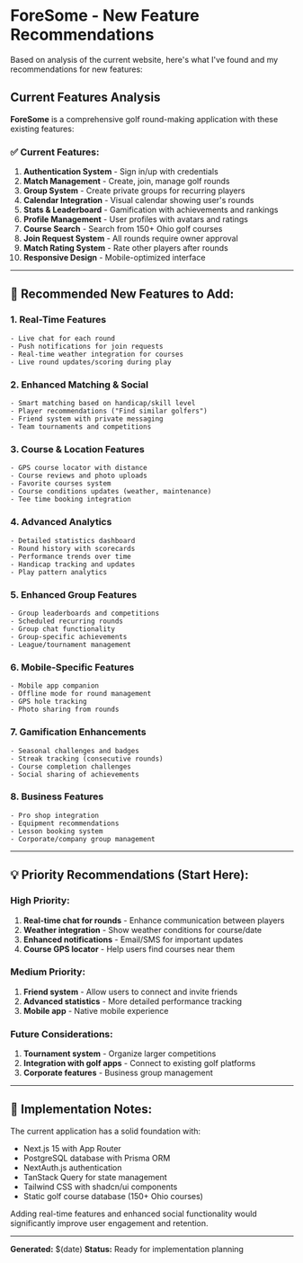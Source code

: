 # ForeSome - New Feature Recommendations

Based on analysis of the current website, here's what I've found and my recommendations for new features:

## Current Features Analysis

**ForeSome** is a comprehensive golf round-making application with these existing features:

### ✅ **Current Features:**
1. **Authentication System** - Sign in/up with credentials
2. **Match Management** - Create, join, manage golf rounds
3. **Group System** - Create private groups for recurring players
4. **Calendar Integration** - Visual calendar showing user's rounds
5. **Stats & Leaderboard** - Gamification with achievements and rankings
6. **Profile Management** - User profiles with avatars and ratings
7. **Course Search** - Search from 150+ Ohio golf courses
8. **Join Request System** - All rounds require owner approval
9. **Match Rating System** - Rate other players after rounds
10. **Responsive Design** - Mobile-optimized interface

---

## 🚀 **Recommended New Features to Add:**

### **1. Real-Time Features**
```
- Live chat for each round
- Push notifications for join requests
- Real-time weather integration for courses
- Live round updates/scoring during play
```

### **2. Enhanced Matching & Social**
```
- Smart matching based on handicap/skill level
- Player recommendations ("Find similar golfers")
- Friend system with private messaging
- Team tournaments and competitions
```

### **3. Course & Location Features**
```
- GPS course locator with distance
- Course reviews and photo uploads
- Favorite courses system
- Course conditions updates (weather, maintenance)
- Tee time booking integration
```

### **4. Advanced Analytics**
```
- Detailed statistics dashboard
- Round history with scorecards
- Performance trends over time
- Handicap tracking and updates
- Play pattern analytics
```

### **5. Enhanced Group Features**
```
- Group leaderboards and competitions
- Scheduled recurring rounds
- Group chat functionality
- Group-specific achievements
- League/tournament management
```

### **6. Mobile-Specific Features**
```
- Mobile app companion
- Offline mode for round management
- GPS hole tracking
- Photo sharing from rounds
```

### **7. Gamification Enhancements**
```
- Seasonal challenges and badges
- Streak tracking (consecutive rounds)
- Course completion challenges
- Social sharing of achievements
```

### **8. Business Features**
```
- Pro shop integration
- Equipment recommendations
- Lesson booking system
- Corporate/company group management
```

---

## 💡 **Priority Recommendations (Start Here):**

### **High Priority:**
1. **Real-time chat for rounds** - Enhance communication between players
2. **Weather integration** - Show weather conditions for course/date
3. **Enhanced notifications** - Email/SMS for important updates
4. **Course GPS locator** - Help users find courses near them

### **Medium Priority:**
1. **Friend system** - Allow users to connect and invite friends
2. **Advanced statistics** - More detailed performance tracking
3. **Mobile app** - Native mobile experience

### **Future Considerations:**
1. **Tournament system** - Organize larger competitions
2. **Integration with golf apps** - Connect to existing golf platforms
3. **Corporate features** - Business group management

---

## 📝 **Implementation Notes:**

The current application has a solid foundation with:
- Next.js 15 with App Router
- PostgreSQL database with Prisma ORM
- NextAuth.js authentication
- TanStack Query for state management
- Tailwind CSS with shadcn/ui components
- Static golf course database (150+ Ohio courses)

Adding real-time features and enhanced social functionality would significantly improve user engagement and retention.

---

**Generated:** $(date)
**Status:** Ready for implementation planning
